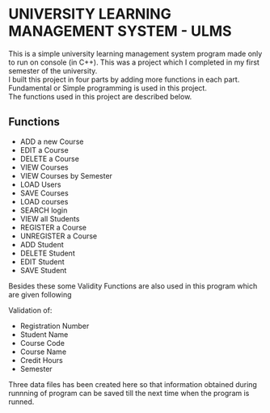 # UNIVERSITY LEARNING MANAGEMENT SYSTEM - ULMS
This is a simple university learning management system program made only to run on console (in C++). This was a project which I completed in my first semester of the university.\
I built this project in four parts by adding more functions in each part. Fundamental or Simple programming is used in this project.\
The functions used in this project are described below.
## Functions 
* ADD a new Course
* EDIT a Course
* DELETE a Course
* VIEW Courses
* VIEW Courses by Semester
* LOAD Users
* SAVE Courses
* LOAD courses
* SEARCH login
* VIEW all Students
* REGISTER a Course
* UNREGISTER a Course
* ADD Student
* DELETE Student
* EDIT Student
* SAVE Student

Besides these some Validity Functions are also used in this program which are given following

Validation of:
* Registration Number
* Student Name
* Course Code
* Course Name
* Credit Hours
* Semester 


Three data files has been created here so that information obtained during runnning of program can be saved till the next time when the program is runned.
